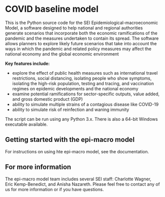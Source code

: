 # COVID baseline model
This is the Python source code for the SEI Epidemiological-macroeconomic Model, a software designed to help national and regional authorities generate scenarios that incorporate both the economic ramifications of the pandemic and the measures undertaken to contain its spread. The software allows planners to explore likely future scenarios that take into account the ways in which the pandemic and related policy measures may affect the national economy and the global economic environment

**Key features include:**
  * explore the effect of public health measures such as international travel restrictions, social distancing, isolating people who show symptoms, isolating the high-risk population, testing and tracing, and vaccination regimes on epidemic developments and the national economy
  * examine potential ramifications for sector-specific outputs, value added, and gross domestic product (GDP)
  * ability to simulate multiple strains of a contagious disease like COVID-19
  * ability to simulate risk of reinfection and waning immunity 

The script can be run using any Python 3.x. There is also a 64-bit Windows executable available.


## Getting started with the epi-macro model

For instructions on using hte epi-macro model, see the documentation.

## For more information

The epi-macro model team includes several SEI staff: Charlotte Wagner, Eric Kemp-Benedict, and Anisha Nazareth. Please feel free to contact any of us for more information or if you have questions.
